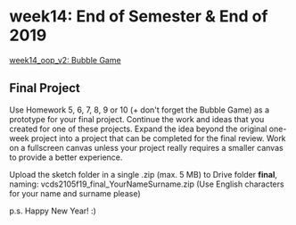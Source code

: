 # week14: End of Semester & End of 2019

[week14_oop_v2: Bubble Game](https://github.com/cerenkayalar/VCDS2105-ICM/blob/master/f19/inclass/week14_oop_v2/)


## Final Project

Use Homework 5, 6, 7, 8, 9 or 10 (+ don't forget the Bubble Game) as a prototype for your final project. Continue the work and ideas that you created for one of these projects. Expand the idea beyond the original one-week project into a project that can be completed for the final review. Work on a fullscreen canvas unless your project really requires a smaller canvas to provide a better experience.

Upload the sketch folder in a single .zip (max. 5 MB) to Drive folder **final**, naming: vcds2105f19_final_YourNameSurname.zip (Use English characters for your name and surname please)

p.s. Happy New Year! :)
